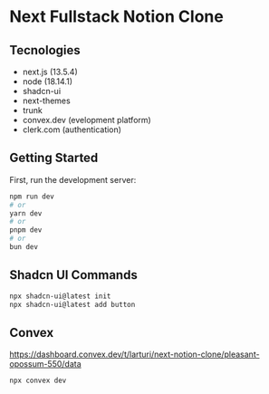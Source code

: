 # Next Fullstack Notion Clone

## Tecnologies

- next.js (13.5.4)
- node (18.14.1)
- shadcn-ui
- next-themes
- trunk
- convex.dev (evelopment platform)
- clerk.com (authentication)

## Getting Started

First, run the development server:

```bash
npm run dev
# or
yarn dev
# or
pnpm dev
# or
bun dev
```

## Shadcn UI Commands

```bash
npx shadcn-ui@latest init
npx shadcn-ui@latest add button
```

## Convex

<https://dashboard.convex.dev/t/larturi/next-notion-clone/pleasant-opossum-550/data>

```bash
npx convex dev
```
